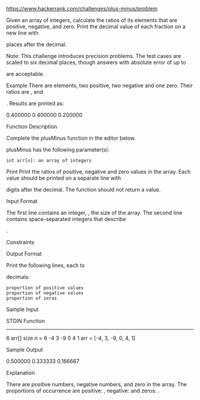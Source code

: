https://www.hackerrank.com/challenges/plus-minus/problem

Given an array of integers, calculate the ratios of its elements that are positive, negative, and zero. Print the decimal value of each fraction on a new line with

places after the decimal.

Note: This challenge introduces precision problems. The test cases are scaled to six decimal places, though answers with absolute error of up to

are acceptable.

Example
There are elements, two positive, two negative and one zero. Their ratios are , and

. Results are printed as:

0.400000
0.400000
0.200000

Function Description

Complete the plusMinus function in the editor below.

plusMinus has the following parameter(s):

    int arr[n]: an array of integers

Print
Print the ratios of positive, negative and zero values in the array. Each value should be printed on a separate line with

digits after the decimal. The function should not return a value.

Input Format

The first line contains an integer,
, the size of the array.
The second line contains space-separated integers that describe

.

Constraints

Output Format

Print the following
lines, each to

decimals:

    proportion of positive values
    proportion of negative values
    proportion of zeros

Sample Input

STDIN Function

---

6 arr[] size n = 6
-4 3 -9 0 4 1 arr = [-4, 3, -9, 0, 4, 1]

Sample Output

0.500000
0.333333
0.166667

Explanation

There are
positive numbers, negative numbers, and zero in the array.
The proportions of occurrence are positive: , negative: and zeros: .
